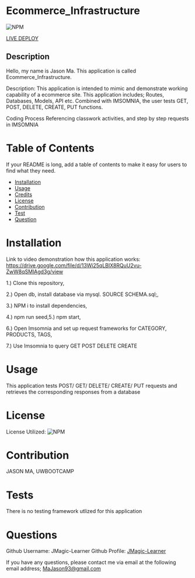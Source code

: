
# Ecommerce_Infrastructure
![NPM](https://img.shields.io/npm/l/inquirer)

[LIVE DEPLOY](https://JMagic-Learner.github.io/Ecommerce_Infrastructure)
## Description
Hello, my name is Jason Ma. This application is called Ecommerce_Infrastructure.
              
Description:
This application is intended to mimic and demonstrate working capability of a ecommerce site. This application includes; Routes, Databases, Models, API etc. Combined with IMSOMNIA, the user tests GET, POST, DELETE, CREATE, PUT functions.             
          
Coding Process
Referencing classwork activities, and step by step requests in IMSOMNIA
              
# Table of Contents 
If your README is long, add a table of contents to make it easy for users to find what they need.
- [Installation](##-Installation)
- [Usage](#Usage)
- [Credits](#Credits)
- [License](#license)
- [Contribution](#contribution)
- [Test](#test)
- [Question](#question)
              
# Installation

Link to video demonstration how this application works:
https://drive.google.com/file/d/13Wi25qLBlX8RQuU2vu-ZwW8qSMlAgd3g/view
              

1.) Clone this repository,

2.) Open db, install database via mysql. SOURCE SCHEMA.sql;,

3.) NPM i to install dependencies,

4.) npm run seed,5.) npm start,

6.) Open Imsomnia and set up request frameworks for CATEGORY, PRODUCTS, 
TAGS,

7.) Use Imsomnia to query GET POST DELETE CREATE
             
                     
# Usage
              
This application tests POST/ GET/ DELETE/ CREATE/ PUT requests and retrieves the corresponding responses from a database
                                      
          
# License
            
License Utilized: 
![NPM](https://img.shields.io/npm/l/inquirer)
                      
                      
# Contribution
JASON MA, UWBOOTCAMP
              
# Tests
There is no testing framework utlized for this application
              
# Questions
Github Username: JMagic-Learner
Github Profile: 
[JMagic-Learner](https://github.com/JMagic-Learner)
              
If you have any questions, please contact me via email at the following email address;
MaJason93@gmail.com
